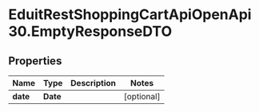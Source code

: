 # EduitRestShoppingCartApiOpenApi30.EmptyResponseDTO

## Properties

Name | Type | Description | Notes
------------ | ------------- | ------------- | -------------
**date** | **Date** |  | [optional] 


